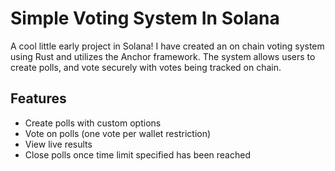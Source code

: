 # Simple Voting System In Solana 

A cool little early project in Solana!
I have created an on chain voting system using Rust and utilizes the Anchor framework. The system allows users to create polls, and vote securely with votes being tracked on chain.

## Features 
- Create polls with custom options
- Vote on polls (one vote per wallet restriction)
- View live results
- Close polls once time limit specified has been reached

